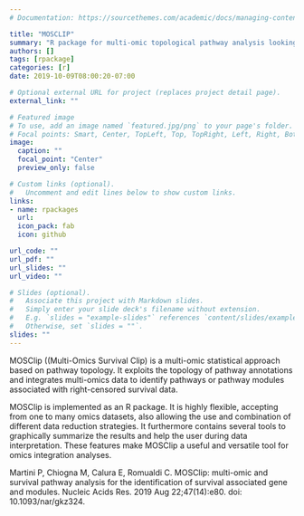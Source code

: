 ```yaml
---
# Documentation: https://sourcethemes.com/academic/docs/managing-content/

title: "MOSCLIP"
summary: "R package for multi-omic topological pathway analysis looking for survival-associated gene modules"
authors: []
tags: [rpackage]
categories: [r]
date: 2019-10-09T08:00:20-07:00

# Optional external URL for project (replaces project detail page).
external_link: ""

# Featured image
# To use, add an image named `featured.jpg/png` to your page's folder.
# Focal points: Smart, Center, TopLeft, Top, TopRight, Left, Right, BottomLeft, Bottom, BottomRight.
image:
  caption: ""
  focal_point: "Center"
  preview_only: false

# Custom links (optional).
#   Uncomment and edit lines below to show custom links.
links:
- name: rpackages
  url: 
  icon_pack: fab
  icon: github

url_code: ""
url_pdf: ""
url_slides: ""
url_video: ""

# Slides (optional).
#   Associate this project with Markdown slides.
#   Simply enter your slide deck's filename without extension.
#   E.g. `slides = "example-slides"` references `content/slides/example-slides.md`.
#   Otherwise, set `slides = ""`.
slides: ""
---
```


MOSClip ((Multi-Omics Survival Clip) is a multi-omic statistical approach based on pathway topology. It exploits the topology of pathway annotations and integrates multi-omics data to identify pathways or pathway modules associated with right-censored survival data.

MOSClip is implemented as an R package. It is highly flexible, accepting from one to many omics datasets, also allowing the use and combination of different data reduction strategies. It furthermore contains several tools to graphically summarize the results and help the user during data interpretation. These features make MOSClip a useful and versatile tool for omics integration analyses.

Martini P, Chiogna M, Calura E, Romualdi C. MOSClip: multi-omic and survival
pathway analysis for the identification of survival associated gene and modules.
Nucleic Acids Res. 2019 Aug 22;47(14):e80. doi: 10.1093/nar/gkz324.
